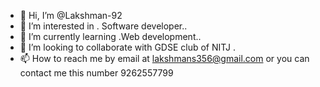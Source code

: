 - 👋 Hi, I’m @Lakshman-92
- 👀 I’m interested in . Software developer..
- 🌱 I’m currently learning .Web development..
- 💞️ I’m looking to collaborate with GDSE club of NITJ .
- 📫 How to reach me by email at lakshmans356@gmail.com or you can contact me this number 9262557799

<!---
Lakshman-92/Lakshman-92 is a ✨ special ✨ repository because its `README.md` (this file) appears on your GitHub profile.
You can click the Preview link to take a look at your changes.
--->
